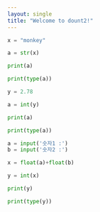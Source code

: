 ```yaml
---
layout: single
title: "Welcome to dount2!"
--- 
```



~~~python
x = "monkey"

a = str(x)

print(a)

print(type(a))
~~~
~~~python
y = 2.78

a = int(y)

print(a)

print(type(a))
~~~
~~~python
a = input('숫자1 :')
b = input('숫자2 :')

x = float(a)+float(b)

y = int(x)

print(y)

print(type(y))
~~~

